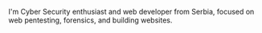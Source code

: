 I'm Cyber Security enthusiast and web developer from Serbia, focused on web pentesting, forensics, and building websites.
